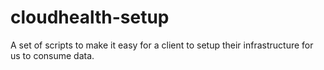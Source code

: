 cloudhealth-setup
===============

A set of scripts to make it easy for a client to setup their infrastructure for us to consume data.
